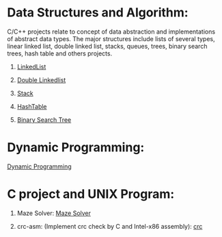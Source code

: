 # Data Structures and Algorithm: 
C/C++ projects relate to concept of data abstraction and implementations of abstract data types. 
The major structures include lists of several types, linear linked list, double linked list, stacks, queues, trees, binary search trees, 
hash table and others projects.  

1. [LinkedList](https://github.com/danghai/C-projects-and-Data-Structure/tree/master/Data_Structure/linkedlist)

2. [Double Linkedlist](https://github.com/danghai/C-projects-and-Data-Structure/tree/master/Data_Structure/double-linkedlist)

3. [Stack](https://github.com/danghai/C-projects-and-Data-Structure/tree/master/Data_Structure/stack)

3. [HashTable](https://github.com/danghai/C-projects-and-Data-Structure/tree/master/Data_Structure/hashTable)

4. [Binary Search Tree](https://github.com/danghai/C-projects-and-Data-Structure/tree/master/Data_Structure/bstTree)

# Dynamic Programming:

[Dynamic Programming](https://github.com/danghai/C-projects-and-Data-Structure/tree/master/Dynamic_Programming)

# C project and UNIX Program: 

1. Maze Solver: [Maze Solver](https://github.com/danghai/C-projects-and-Data-Structure/tree/master/maze-solver)

2. crc-asm: (Implement crc check by C and Intel-x86 assembly): [crc](https://github.com/danghai/C-projects-and-Data-Structure/tree/master/crc-asm)

